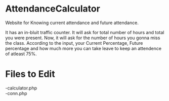 # AttendanceCalculator
Website for Knowing current attendance and future attendance.

It has an in-bluit traffic counter.
It will ask for total number of hours and total you were present.
Now, it will ask for the number of hours you gonna miss the class.
According to the input, your Current Percentage, Future percentage and how much more you can take leave to keep an attendence of atleast 75%.

# Files to Edit
-calculator.php <br>
-conn.php
